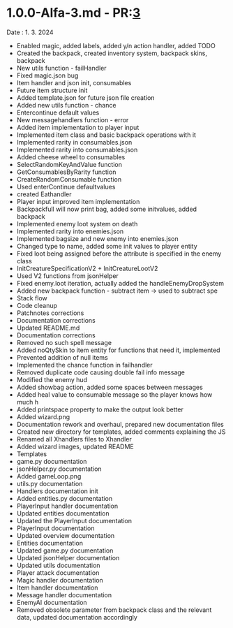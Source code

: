 # 1.0.0-Alfa-3.md - PR:[3](https://github.com/Sklenik/TextRPG/pull/3)
Date : 1. 3. 2024
 - Enabled magic, added labels, added y/n action handler, added TODO
 - Created the backpack, created inventory system, backpack skins, backpack
 - New utils function - failHandler
 - Fixed magic.json bug
 - Item handler and json init, consumables
 - Future item structure init
 - Added template.json for future json file creation
 - Added new utils function - chance
 - Entercontinue default values
 - New messagehandlers function - error
 - Added item implementation to player input
 - Implemented item class and basic backpack operations with it
 - Implemented rarity in consumables.json
 - Implemented rarity into consumables.json
 - Added cheese wheel to consumables
 - SelectRandomKeyAndValue function
 - GetConsumablesByRarity function
 - CreateRandomConsumable function
 - Used enterContinue defaultvalues
 - created Eathandler
 - Player input improved item implementation
 - Backpackfull will now print bag, added some initvalues, added backpack
 - Implemented enemy loot system on death
 - Implemented rarity into enemies.json
 - Implemented bagsize and new enemy into enemies.json
 - Changed type to name, added some init values to player entity
 - Fixed loot being assigned before the attribute is specified in the enemy class
 - InitCreatureSpecificationV2 + InitCreatureLootV2
 - Used V2 functions from jsonHelper
 - Fixed enemy.loot iteration, actually added the handleEnemyDropSystem
 - Added new backpack function - subtract item -> used to subtract spe
 - Stack flow
 - Code cleanup
 - Patchnotes corrections
 - Documentation corrections
 - Updated README.md
 - Documentation corrections
 - Removed no such spell message
 - Added noQtySkin to item entity for functions that need it, implemented
 - Prevented addition of null items
 - Implemented the chance function in failhandler
 - Removed duplicate code causing double fail info message
 - Modified the enemy hud
 - Added showbag action, added some spaces between messages
 - Added heal value to consumable message so the player knows how much h
 - Added printspace property to make the output look better
 - Added wizard.png
 - Documentation rework and overhaul, prepared new documentation files
 - Created new directory for templates, added comments explaining the JS
 - Renamed all Xhandlers files to Xhandler
 - Added wizard images, updated README
 - Templates
 - game.py documentation
 - jsonHelper.py documentation
 - Added gameLoop.png
 - utils.py documentation
 - Handlers documentation init
 - Added entities.py documentation
 - PlayerInput handler documentation
 - Updated entities documentation
 - Updated the PlayerInput documentation
 - PlayerInput documentation
 - Updated overview documentation
 - Entities documentation
 - Updated game.py documentation
 - Updated jsonHelper documentation
 - Updated utils documentation
 - Player attack documentation
 - Magic handler documentation
 - Item handler documentation
 - Message handler documentation
 - EnemyAI documentation
 - Removed obsolete parameter from backpack class and the relevant data, updated documentation accordingly